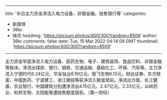 
---
title: '半日主力资金净流入电力设备、非银金融，抛售银行等'
categories: 
 - 新媒体
 - 36kr
 - 快讯
headimg: 'https://picsum.photos/400/300?random=8509'
author: 36kr
comments: false
date: Tue, 15 Mar 2022 04:14:08 GMT
thumbnail: 'https://picsum.photos/400/300?random=8509'
---

<div>   
主力资金早盘净流入电力设备、医药生物、电子、建筑装饰、食品饮料、非银金融等板块，净流出煤炭、银行、钢铁、交通运输、基础化工、环保、汽车等。主力净流入宁德时代6.24亿元、华友钴业6.19亿元、智飞生物6.13元，财达证券、东方财富、中国医药、宁波建工、浙江建投等获净流入额度居前。净流出方面，长江健康、农业银行、中国建筑分别遭净流出4.15亿元、2.47亿元、2.33亿元，以岭药业、和邦生物、太阳能等遭抛售额度居前。（第一财经）  
</div>
            